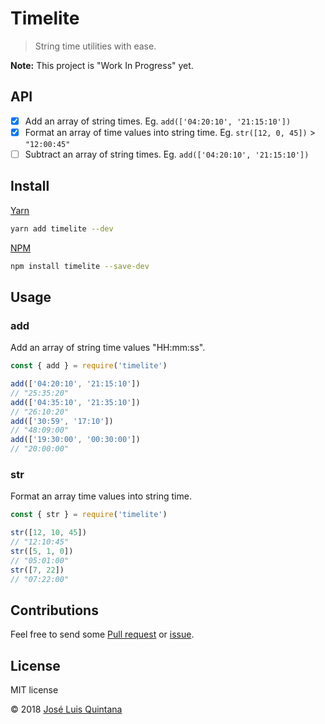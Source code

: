 # Timelite

> String time utilities with ease.

__Note:__ This project is "Work In Progress" yet.

## API

- [x] Add an array of string times. Eg. `add(['04:20:10', '21:15:10'])`
- [x] Format an array of time values into string time. Eg. `str([12, 0, 45])` > `"12:00:45"`
- [ ] Subtract an array of string times. Eg. `add(['04:20:10', '21:15:10'])`

## Install

[Yarn](https://github.com/yarnpkg/)

```sh
yarn add timelite --dev
```

[NPM](https://www.npmjs.com/)

```sh
npm install timelite --save-dev
```

## Usage

### add

Add an array of string time values "HH:mm:ss".

```js
const { add } = require('timelite')

add(['04:20:10', '21:15:10'])
// "25:35:20"
add(['04:35:10', '21:35:10'])
// "26:10:20"
add(['30:59', '17:10'])
// "48:09:00"
add(['19:30:00', '00:30:00'])
// "20:00:00"
```

### str

Format an array time values into string time.

```js
const { str } = require('timelite')

str([12, 10, 45])
// "12:10:45"
str([5, 1, 0])
// "05:01:00"
str([7, 22])
// "07:22:00"
```

## Contributions

Feel free to send some [Pull request](https://github.com/joseluisq/timelite/pulls) or [issue](https://github.com/joseluisq/timelite/issues).

## License
MIT license

© 2018 [José Luis Quintana](http://git.io/joseluisq)
